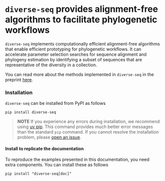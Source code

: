 # `diverse-seq` provides alignment-free algorithms to facilitate phylogenetic workflows

`diverse-seq` implements computationally efficient alignment-free algorithms that enable efficient prototyping for phylogenetic workflows. It can accelerate parameter selection searches for sequence alignment and phylogeny estimation by identifying a subset of sequences that are representative of the diversity in a collection.

You can read more about the methods implemented in `diverse-seq` in the preprint [here](https://biorxiv.org/cgi/content/short/2024.11.10.622877v1).

### Installation

`diverse-seq` can be installed from PyPI as follows

```
pip install diverse-seq
```

> **NOTE**
> If you experience any errors during installation, we recommend using [uv pip](https://docs.astral.sh/uv/). This command provides much better error messages than the standard `pip` command. If you cannot resolve the installation problem, please [open an issue](https://github.com/HuttleyLab/DiverseSeq/issues).

#### Install to replicate the documentation

To reproduce the examples presented in this documentation, you need extra components. You can install these as follows

```
pip install "diverse-seq[doc]"
```
